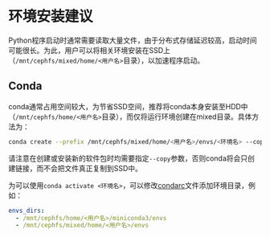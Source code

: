 # 环境安装建议

Python程序启动时通常需要读取大量文件，由于分布式存储延迟较高，启动时间可能很长。为此，用户可以将相关环境安装在SSD上（`/mnt/cephfs/mixed/home/<用户名>`目录），以加速程序启动。

## Conda

conda通常占用空间较大，为节省SSD空间，推荐将conda本身安装至HDD中（`/mnt/cephfs/home/<用户名>`目录），而仅将运行环境创建在mixed目录。具体方法为：
```bash
conda create --prefix /mnt/cephfs/mixed/home/<用户名>/envs/<环境名> --copy ...
```
请注意在创建或安装新的软件包时均需要指定`--copy`参数，否则conda将会只创建链接，而不会把文件真正复制到SSD中。

为可以使用`conda activate <环境名>`，可以修改[condarc](https://docs.conda.io/projects/conda/en/latest/user-guide/configuration/use-condarc.html)文件添加环境目录，例如：
```yaml
envs_dirs:
  - /mnt/cephfs/home/<用户名>/miniconda3/envs
  - /mnt/cephfs/mixed/home/<用户名>/envs
```
